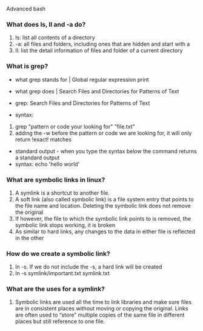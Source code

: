  Advanced bash

### What does ls, ll and -a do?
1. ls: list all contents of a directory
2. -a: all files and folders, including ones that are hidden and start with a
3. ll: list the detail information of files and folder of a current directory

### What is grep?
- what grep stands for | Global regular expression print
- what grep does | Search Files and Directories for Patterns of Text

- grep: Search Files and Directories for Patterns of Text
- syntax:
1. grep "pattern or code your looking for" "file.txt"
2. adding the -w before the pattern or code we are looking for, it will only return !exact! matches






- standard output - when you type the syntax below the command returns a standard output
- syntax: echo 'hello world'

### What are symbolic links in linux?
1. A symlink is a shortcut to another file.
2. A soft link (also called symbolic link) is a file system entry that points to the file name and location. Deleting the symbolic link does not remove the original
3. If however, the file to which the symbolic link points to is removed, the symbolic link stops working, it is broken
4. As similar to hard links, any changes to the data in either file is reflected in the other

### How do we create a symbolic link?
1. ln -s. If we do not include the -s, a hard link will be created
2. ln -s symlink/important.txt symlink.txt


### What are the uses for a symlink?
1. Symbolic links are used all the time to link libraries and make sure files are in consistent places without moving or copying the original. Links are often used to “store” multiple copies of the same file in different places but still reference to one file.
